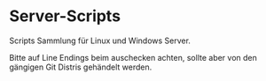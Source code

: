 Server-Scripts
==============

Scripts Sammlung für Linux und Windows Server.


Bitte auf Line Endings beim auschecken achten, sollte aber von den gängigen Git Distris gehändelt werden.
